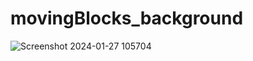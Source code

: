 <h1>movingBlocks_background</h1>

![Screenshot 2024-01-27 105704](https://github.com/Indhu248/movingBlocks_background/assets/81157199/c6c4256d-e76b-4708-a627-87edb9bd0c4c)
